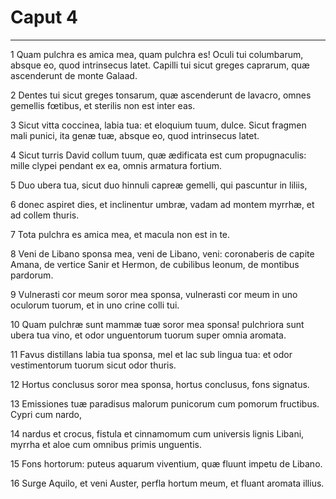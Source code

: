 # Caput 4

***

1 Quam pulchra es amica mea, quam pulchra es! Oculi tui columbarum, absque eo, quod intrinsecus latet. Capilli tui sicut greges caprarum, quæ ascenderunt de monte Galaad.

2 Dentes tui sicut greges tonsarum, quæ ascenderunt de lavacro, omnes gemellis fœtibus, et sterilis non est inter eas.

3 Sicut vitta coccinea, labia tua: et eloquium tuum, dulce. Sicut fragmen mali punici, ita genæ tuæ, absque eo, quod intrinsecus latet.

4 Sicut turris David collum tuum, quæ ædificata est cum propugnaculis: mille clypei pendant ex ea, omnis armatura fortium.

5 Duo ubera tua, sicut duo hinnuli capreæ gemelli, qui pascuntur in liliis,

6 donec aspiret dies, et inclinentur umbræ, vadam ad montem myrrhæ, et ad collem thuris.

7 Tota pulchra es amica mea, et macula non est in te.

8 Veni de Libano sponsa mea, veni de Libano, veni: coronaberis de capite Amana, de vertice Sanir et Hermon, de cubilibus leonum, de montibus pardorum.

9 Vulnerasti cor meum soror mea sponsa, vulnerasti cor meum in uno oculorum tuorum, et in uno crine colli tui.

10 Quam pulchræ sunt mammæ tuæ soror mea sponsa! pulchriora sunt ubera tua vino, et odor unguentorum tuorum super omnia aromata.

11 Favus distillans labia tua sponsa, mel et lac sub lingua tua: et odor vestimentorum tuorum sicut odor thuris.

12 Hortus conclusus soror mea sponsa, hortus conclusus, fons signatus.

13 Emissiones tuæ paradisus malorum punicorum cum pomorum fructibus. Cypri cum nardo,

14 nardus et crocus, fistula et cinnamomum cum universis lignis Libani, myrrha et aloe cum omnibus primis unguentis.

15 Fons hortorum: puteus aquarum viventium, quæ fluunt impetu de Libano.

16 Surge Aquilo, et veni Auster, perfla hortum meum, et fluant aromata illius.

